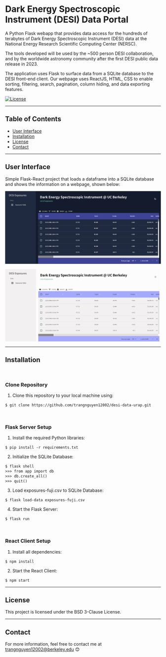 # Dark Energy Spectroscopic Instrument (DESI) Data Portal 

A Python Flask webapp that provides data access for the hundreds of terabytes of Dark Energy Spectroscopic Instrument (DESI) data at the National Energy Research Scientific Computing Center (NERSC).

The tools developed will be used by the ~500 person DESI collaboration, and by the worldwide astronomy community after the first DESI public data release in 2023.

The application uses Flask to surface data from a SQLite database to the DESI front-end client. Our webpage uses ReactJS, HTML, CSS to enable sorting, filtering, search, pagination, column hiding, and data exporting features.


[![License](https://img.shields.io/badge/license-BSD%203--Clause-blue)](https://opensource.org/licenses/BSD-3-Clause)

---

## Table of Contents

- [User Interface](#user-interface)
- [Installation](#installation)
- [License](#license)
- [Contact](#contact)

---

## **User Interface**

Simple Flask-React project that loads a dataframe into a SQLite database and shows the information on a webpage, shown below:  

![Darkmode](assets/darkmodeFULL.png "Darkmode version")

![Lightmode](assets/lightmodeFULL.png "Lightmode version")


---

## **Installation**
<br>

### Clone Repository 

1. Clone this repository to your local machine using:

```
$ git clone https://github.com/trangnguyen12002/desi-data-urap.git
```
<br>

### Flask Server Setup


1. Install the required Python libraries:

```
$ pip install -r requirements.txt
```

2. Initialize the SQLite Database:

```
$ flask shell
>>> from app import db 
>>> db.create_all()
>>> quit()
```
3. Load exposures-fuji.csv to SQLite Database:

```
$ flask load-data exposures-fuji.csv
```

4. Start the Flask Server:

```
$ flask run 
```
<br>

### React Client Setup 

1. Install all dependencies:

```
$ npm install 
```

2. Start the React Client:

```
$ npm start
``` 

---

## **License**

This project is licensed under the BSD 3-Clause License. 

--- 

## **Contact**

For more information, feel free to contact me at trangnguyen12002@berkeley.edu :blush:
